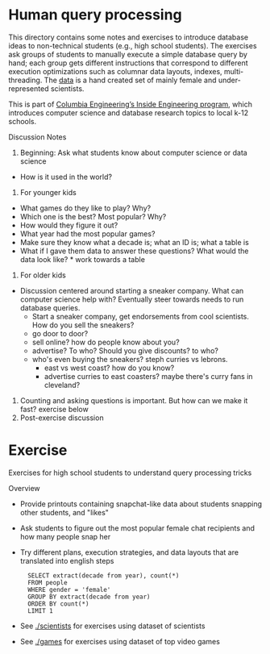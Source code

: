 # Human query processing

This directory contains some notes and exercises to introduce database ideas to non-technical students (e.g., high school students).
The exercises ask groups of students to manually execute a simple database query by hand; each group gets different instructions that correspond to
different execution optimizations such as columnar data layouts, indexes, multi-threading.
The [data](https://github.com/cudbg/humanqueryprocessing/blob/master/data.csv) is a hand created set of mainly female and under-represented scientists.

This is part of [Columbia Engineering’s Inside Engineering program](https://outreach.engineering.columbia.edu/content/home), which introduces computer science and database research topics to local k-12 schools.

Discussion Notes

1. Beginning: Ask what students know about computer science or data science
  * How is it used in the world?
1. For younger kids
  * What games do they like to play?  Why?
  * Which one is the best?  Most popular?  Why?
  * How would they figure it out?
  * What year had the most popular games?  
  * Make sure they know what a decade is; what an ID is; what a table is
  * What if I gave them data to answer these questions?  What would the data look like?
		* work towards a table
1. For older kids
  * Discussion centered around starting a sneaker company.   What can computer science help with?  Eventually steer towards needs to run database queries.
    * Start a sneaker company, get endorsements from cool scientists.  How do you sell the sneakers?
    * go door to door?
    * sell online?  how do people know about you?
    * advertise?  To who?  Should you give discounts? to who?
    * who's even buying the sneakers?   steph curries vs lebrons.
      * east vs west coast?  how do you know?
      * advertise curries to east coasters? maybe there's curry fans in cleveland?  
1. Counting and asking questions is important.  But how can we make it fast?  exercise below
1. Post-exercise discussion

# Exercise

Exercises for high school students to understand query processing tricks


Overview

* Provide printouts containing snapchat-like data about students snapping other students, and "likes"
* Ask students to figure out the most popular female chat recipients and how many people snap her
* Try different plans, execution strategies, and data layouts that are translated into english steps

        SELECT extract(decade from year), count(*)
        FROM people
        WHERE gender = 'female'
        GROUP BY extract(decade from year)
        ORDER BY count(*)
        LIMIT 1

* See [./scientists](./scientists/) for exercises using dataset of scientists
* See [./games](./games/) for exercises using dataset of top video games
